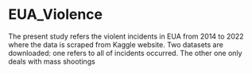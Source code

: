 # EUA_Violence
The present study refers the violent incidents in EUA from 2014 to 2022 where the data is scraped from Kaggle website. Two datasets are downloaded: one refers to all of incidents occurred. The other one only deals with mass shootings
